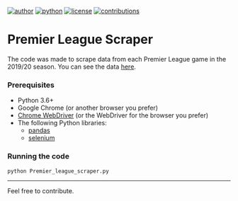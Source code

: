 [![author](https://badgen.net/badge/Author/vishwaphansal7/blue)](https://www.linkedin.com/in/vishwaphansal/) [![python](https://badgen.net/badge/Python/3.6+/yellow)](https://www.python.org) [![license](https://img.shields.io/badge/License-MIT-red)](https://github.com/vishwaphansal7/data_science/blob/master/LICENSE) [![contributions](https://badgen.net/badge/Contributions/Welcome/green)](https://github.com/vishwaphansal7/data_science/issues) 

# Premier League Scraper


The code was made to scrape data from each Premier League game in the 2019/20 season. You can see the data [here](https://github.com/otavio-s-s/data_science/blob/master/Premier%20League%20Scraping/Premier_league_19_20.csv).

### Prerequisites

* Python 3.6+
* Google Chrome (or another browser you prefer)
* [Chrome WebDriver](https://chromedriver.chromium.org/) (or the WebDriver for the browser you prefer)
* The following Python libraries:
  * [pandas](https://pandas.pydata.org/pandas-docs/stable/getting_started/install.html)
  * [selenium](https://selenium-python.readthedocs.io/installation.html)
  
 ### Running the code
 `python Premier_league_scraper.py`
  
 *** 
Feel free to contribute.
